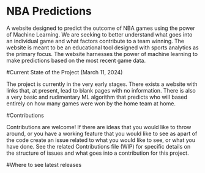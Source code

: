 # NBA Predictions

A website designed to predict the outcome of NBA games using the power of Machine Learning.
We are seeking to better understand what goes into an individual game and what factors contribute
to a team winning. The website is meant to be an educational tool designed with sports analytics as
the primary focus. The website harnesses the power of machine learning to make predictions based on
the most recent game data.

#Current State of the Project (March 11, 2024)

The project is currently in the very early stages. There exists a website with links that, at present,
lead to blank pages with no information. There is also a very basic and rudimentary ML algorithm that
predicts who will based entirely on how many games were won by the home team at home.

#Contributions

Contributions are welcome! If there are ideas that you would like to throw around, or you have a working
feature that you would like to see as apart of the code create an issue related to what you would like to
see, or what you have done. See the related Contributions file (WIP) for specific details on the structure
of issues and what goes into a contribution for this project.

#Where to see latest releases

